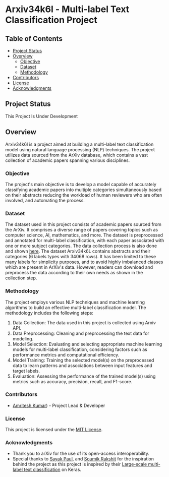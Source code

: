 # Arxiv34k6l - Multi-label Text Classification Project

## Table of Contents
- [Project Status](#project-status)
- [Overview](#overview)
  - [Objective](#objective)
  - [Dataset](#dataset)
  - [Methodology](#methodology)
- [Contributors](#contributors)
- [License](#license)
- [Acknowledgments](#acknowledgments)

<a id="project-status"></a>
## Project Status
This Project Is Under Development

<a id="overview"></a>
## Overview
Arxiv34k6l is a project aimed at building a multi-label text classification model using natural language processing (NLP) techniques. The project utilizes data sourced from the ArXiv database, which contains a vast collection of academic papers spanning various disciplines.

<a id="objective"></a>
### Objective
The project's main objective is to develop a model capable of accurately classifying academic papers into multiple categories simultaneously based on their abstracts reducing the workload of human reviewers who are often involved, and automating the process.

<a id="dataset"></a>
### Dataset
The dataset used in this project consists of academic papers sourced from the ArXiv. It comprises a diverse range of papers covering topics such as computer science, AI, mathematics, and more. The dataset is preprocessed and annotated for multi-label classification, with each paper associated with one or more subject categories. The data collection process is also done and shown [here](https://github.com/kelixirr/Arxiv34k6l/blob/main/src/data/arxiv34k6l-datasets-collection-process.ipynb). The dataset Arxiv34k6L contains abstracts and their categories (6 labels types with 34068 rows). It has been limited to these many labels for simplicity purposes, and to avoid highly imbalanced classes which are present in ArXiv's data. However, readers can download and preprocess the data according to their own needs as shown in the collection step. 

<a id="methodology"></a>
### Methodology
The project employs various NLP techniques and machine learning algorithms to build an effective multi-label classification model. The methodology includes the following steps:
1. Data Collection: The data used in this project is collected using Arxiv API. 
2. Data Preprocessing: Cleaning and preprocessing the text data for modeling.
3. Model Selection: Evaluating and selecting appropriate machine learning models for multi-label classification, considering factors such as performance metrics and computational efficiency.
4. Model Training: Training the selected model(s) on the preprocessed data to learn patterns and associations between input features and target labels.
5. Evaluation: Assessing the performance of the trained model(s) using metrics such as accuracy, precision, recall, and F1-score.
   
<a id="contributors"></a>
### Contributors
- [Amritesh Kumar](https://github.com/kelixirr)) - Project Lead & Developer

<a id="license"></a>
### License
This project is licensed under the [MIT License](https://github.com/kelixirr/Arxiv34k6l/blob/main/LICENSE).

<a id="acknowledgments"></a>
### Acknowledgments
- Thank you to arXiv for the use of its open-access interoperability.
- Special thanks to [Sayak Paul](https://twitter.com/RisingSayak), and [Soumik Rakshit](https://github.com/soumik12345) for the inspiration behind the project as this project is inspired by their [Large-scale multi-label text classification](https://keras.io/examples/nlp/multi_label_classification/) on Keras.
